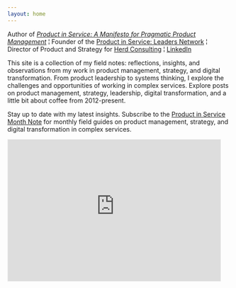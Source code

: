 ```yaml
---
layout: home
---
```

 
Author of *[Product in Service: A Manifesto for Pragmatic Product Management](https://www.productin.services/book)* ¦ Founder of the [Product in Service: Leaders Network](https://www.productin.services/network) ¦ Director of Product and Strategy for [Herd Consulting](https://herd.consulting/) ¦ [LinkedIn](https://www.linkedin.com/in/scottcolfer/)

This site is a collection of my field notes: reflections, insights, and observations from my work in product management, strategy, and digital transformation. From product leadership to systems thinking, I explore the challenges and opportunities of working in complex services. Explore posts on product management, strategy, leadership, digital transformation, and a little bit about coffee from 2012-present. 

Stay up to date with my latest insights. Subscribe to the [Product in Service Month Note](https://scottcolfer.substack.com/) for monthly field guides on product management, strategy, and digital transformation in complex services.

<iframe src="https://productinservice.substack.com/embed" width="480" height="320" style="border:1px solid #EEE; background:white; align: center;" frameborder="0" scrolling="no"></iframe>
